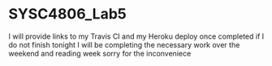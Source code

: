 # SYSC4806_Lab5

I will provide links to my Travis CI and my Heroku deploy once completed if I do not finish tonight
I will be completing the necessary work over the weekend and reading week sorry for the inconveniece 
